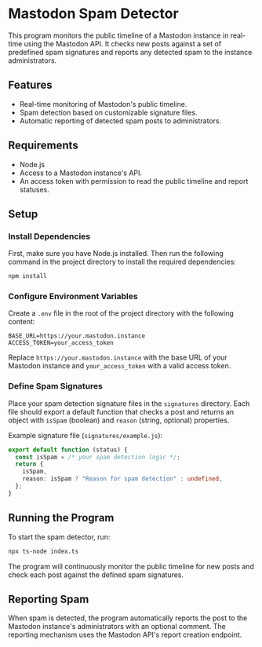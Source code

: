 # Mastodon Spam Detector

This program monitors the public timeline of a Mastodon instance in real-time using the Mastodon API. It checks new posts against a set of predefined spam signatures and reports any detected spam to the instance administrators.

## Features

- Real-time monitoring of Mastodon's public timeline.
- Spam detection based on customizable signature files.
- Automatic reporting of detected spam posts to administrators.

## Requirements

- Node.js
- Access to a Mastodon instance's API.
- An access token with permission to read the public timeline and report statuses.

## Setup

### Install Dependencies

First, make sure you have Node.js installed. Then run the following command in the project directory to install the required dependencies:

```bash
npm install
```

### Configure Environment Variables

Create a `.env` file in the root of the project directory with the following content:

```env
BASE_URL=https://your.mastodon.instance
ACCESS_TOKEN=your_access_token
```

Replace `https://your.mastodon.instance` with the base URL of your Mastodon instance and `your_access_token` with a valid access token.

### Define Spam Signatures

Place your spam detection signature files in the `signatures` directory. Each file should export a default function that checks a post and returns an object with `isSpam` (boolean) and `reason` (string, optional) properties.

Example signature file (`signatures/example.js`):

```typescript
export default function (status) {
  const isSpam = /* your spam detection logic */;
  return {
    isSpam,
    reason: isSpam ? "Reason for spam detection" : undefined,
  };
}
```

## Running the Program

To start the spam detector, run:

```bash
npx ts-node index.ts
```

The program will continuously monitor the public timeline for new posts and check each post against the defined spam signatures.

## Reporting Spam

When spam is detected, the program automatically reports the post to the Mastodon instance's administrators with an optional comment. The reporting mechanism uses the Mastodon API's report creation endpoint.
